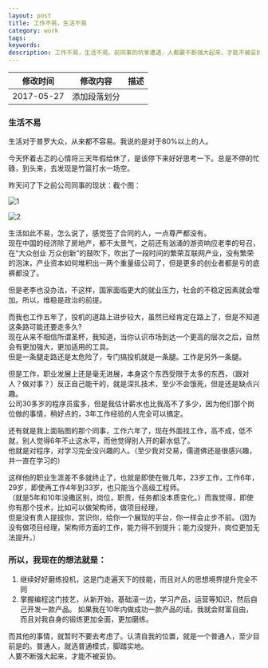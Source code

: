```yaml
---
layout: post
title: 工作不易，生活不易
category: work
tags: 
keywords: 
description: 工作不易，生活不易。前同事的坑爹遭遇，人都要不断强大起来，才能不被妥协。
---
```


| 修改时间 |    修改内容        | 描述  |
| ------------- |:-------------:| -----:|
| 2017-05-27     | 添加段落划分| |

### 生活不易

生活对于普罗大众，从来都不容易。我说的是对于80%以上的人。<br>

今天怀着忐忑的心情将三天年假给休了，是该停下来好好思考一下。总是不停的忙碌，到头来，去发现是竹篮打水一场空。<br>

昨天问了下之前公司同事的现状：截个图：<br>


![1](http://7xnlfe.com1.z0.glb.clouddn.com/2016-12-31-Hard-Work-Live-Hard-1.png )

![2](http://7xnlfe.com1.z0.glb.clouddn.com/2016-12-31-Hard-Work-Live-Hard-2.png )



生活如此不易，怎么说了，感觉签了合同的人，一点尊严都没有。<br>现在中国的经济除了房地产，都不太景气，之前还有汹涌的游资响应老李的号召，<br>
在“大众创业  万众创新”的鼓吹下，吹出了一段时间的繁荣互联网产业，没有繁荣的泡沫，产业资本如何堆积出一两个重量级公司了，但是更多的创业者都是亏的底裤都没了。

但是老李也没办法，不这样，国家面临更大的就业压力，社会的不稳定因素就会增加。所以，维稳是政治的前提。<br>

而我也工作五年了，投机的道路上进步较大，虽然已经肯定在路上了，但是不知道这条路可能还要走多久?<br>
现在从来不相信所谓圣杯，我知道，当你认识市场到达一个更高的层次之后，自然会有更加强大，更加适用的工具。<br>
但是一条腿走路还是太危险了，专门搞投机就是一条腿。工作是另外一条腿。<br>

但是工作，职业发展上还是毫无进展，本身这个东西受限于太多的东西，（跟对人？做对事？）反正自己能干的，就是深扎技术，至少不会饿死，但是还是缺点兴趣。<br>
公司30多岁的程序员蛮多，但是我估计薪水也比我高不了多少，因为他们那个岗位做的事情，稍好点的，3年工作经验的人完全可以搞定。<br>

还有就是我上面贴图的那个同事，工作六年了，现在外面找工作，高不成，低不就，别人觉得6年不止这水平，而他觉得别人开的薪水低了。<br>
他就是对程序，对学习完全没兴趣的人。（至少我对交易，儒道佛还是很感兴趣，并一直在学习的）

这样他的职业生涯差不多就终止了，也就是即使在做几年，23岁工作，工作6年，29岁，即使再工作4年到33岁，也只能当个高级工程师。<br>
（就是5年和10年没撒区别，岗位，职责，任务都没本质变化。）而我觉得，即使你有那个技术，比如可以做架构师，做项目经理，<br>
但是没有贵人提拔你，赏识你，给你一个展现的平台，你一样会止步不前。（因为没有做项目经理，架构师方面的工作，能力得不到提升；能力没提升，岗位更加无法提升。）

### 所以，我现在的想法就是：

1. 继续好好磨练投机，这是门走遍天下的技能，而且对人的思想境界提升完全不同
2. 掌握编程这门技艺，从新开始，基础滚一边，学习产品，运营等知识，然后自己开发一款产品。
如果我在10年内做成功一款产品的话，我就会财富自由，而且对我自身的锻炼更加全面，更加磨练。

而其他的事情，就暂时不要去考虑了。认清自我的位置，就是一个普通人，至少目前是的。普通人，就选普通模式，脚踏实地。  
人要不断强大起来，才能不被妥协。

